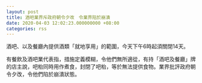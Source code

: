 ```yaml
---
layout: post
title: 酒吧業界斥政府朝令夕改　令業界陷於崩潰
date: 2020-04-03 12:02:23.000000000 +08:00
categories: rss
---
```


酒吧、以及餐廳內提供酒類「就地享用」的範圍，今天下午6時起須關閉14天。

有餐飲及酒吧業代表指，措施定義模糊，令他們無所適從，有持「酒吧及餐廳」牌的店主說，吧枱同時用作煮食，封閉了吧枱，等於無法提供食物。業界批評政府朝令夕改，令他們陷於崩潰狀態。
